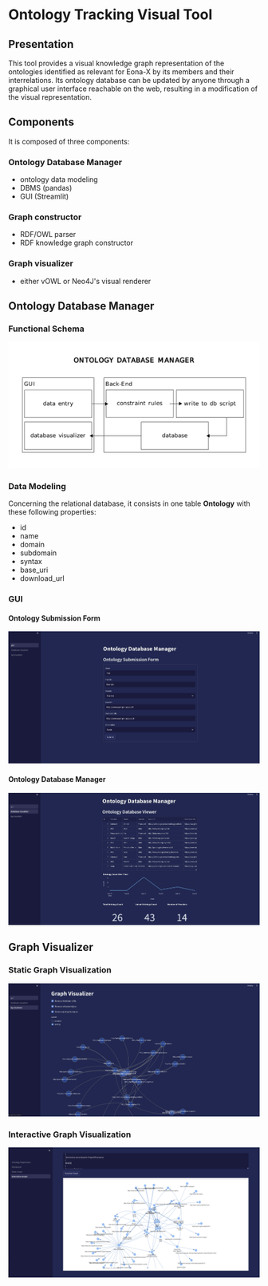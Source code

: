 # Ontology Tracking Visual Tool

## Presentation
This tool provides a visual knowledge graph representation of the ontologies identified as relevant for Eona-X by its members and their interrelations. Its ontology database can be updated by anyone through a graphical user interface reachable on the web, resulting in a modification of the visual representation.

## Components
It is composed of three components:

### Ontology Database Manager
 + ontology data modeling
 + DBMS (pandas)
 + GUI (Streamlit)

### Graph constructor
 + RDF/OWL parser
 + RDF knowledge graph constructor

### Graph visualizer
 + either vOWL or Neo4J's visual renderer

## Ontology Database Manager

### Functional Schema
![Functional Schema](docs/20240808_data_quality_scoring_tool_python_project_architecture.png)

### Data Modeling
Concerning the relational database, it consists in one table **Ontology** with these following properties:
 + id
 + name
 + domain
 + subdomain
 + syntax
 + base_uri
 + download_url

### GUI

#### Ontology Submission Form
![Submission Form Page](docs/20240808_data_quality_scoring_tool_form_screenshot.png)

#### Ontology Database Manager
![Database Manager Page](docs/20240808_data_quality_scoring_tool_db_manager_screenshot.png)

## Graph Visualizer
### Static Graph Visualization 
![Graph Visualizer](docs/kg.png)

### Interactive Graph Visualization
![Interactive Graph Visualization](docs/interactive_graph.png)
